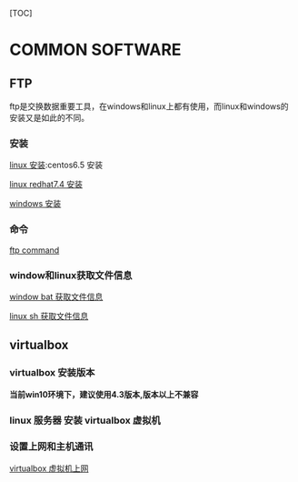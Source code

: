 [TOC]

# COMMON SOFTWARE



## FTP

​	ftp是交换数据重要工具，在windows和linux上都有使用，而linux和windows的安装又是如此的不同。

### 安装

[linux 安装](../20170503/linux_ftp_create.md):centos6.5 安装

[linux redhat7.4 安装](../20181014/)

[windows 安装](../20170503/window_ftp_create.md)

### 命令

[ftp command](../20170503/ftp_command.md)

### window和linux获取文件信息

[window bat 获取文件信息](../20170503/WINDOW_bat_获取ftp文件信息.md)

[linux sh 获取文件信息](../20170503/linux_sh_get_ftp_filename.md)







## virtualbox



### virtualbox 安装版本

**当前win10环境下，建议使用4.3版本,版本以上不兼容**



### linux 服务器 安装 virtualbox 虚拟机





### 设置上网和主机通讯

[virtualbox 虚拟机上网](../20180923/我和virtualbox死磕上网问题.md)



